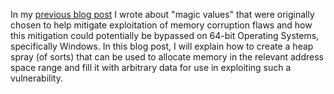 In my [previous blog post][] I wrote about "magic values" that were originally
chosen to help mitigate exploitation of memory corruption flaws and how this
mitigation could potentially be bypassed on 64-bit Operating Systems,
specifically Windows. In this blog post, I will explain how to create a heap
spray (of sorts) that can be used to allocate memory in the relevant address
space range and fill it with arbitrary data for use in exploiting such a
vulnerability.

[previous blog post]: http://blog.skylined.nl/20160621001.html
